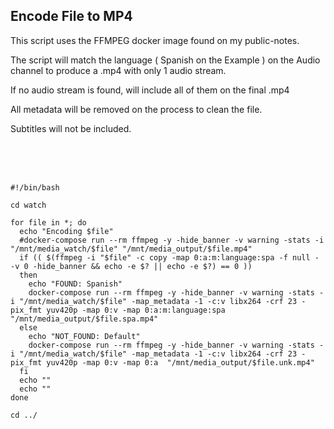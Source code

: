 ## Encode File to MP4

This script uses the FFMPEG docker image found on my public-notes.

The script will match the language ( Spanish on the Example ) on the Audio channel to produce a .mp4 with only 1 audio stream.

If no audio stream is found, will include all of them on the final .mp4

All metadata will be removed on the process to clean the file.

Subtitles will not be included.

<br />
<br />
<br />

```
#!/bin/bash

cd watch

for file in *; do
  echo "Encoding $file"
  #docker-compose run --rm ffmpeg -y -hide_banner -v warning -stats -i "/mnt/media_watch/$file" "/mnt/media_output/$file.mp4"
  if (( $(ffmpeg -i "$file" -c copy -map 0:a:m:language:spa -f null - -v 0 -hide_banner && echo -e $? || echo -e $?) == 0 ))
  then
    echo "FOUND: Spanish"
    docker-compose run --rm ffmpeg -y -hide_banner -v warning -stats -i "/mnt/media_watch/$file" -map_metadata -1 -c:v libx264 -crf 23 -pix_fmt yuv420p -map 0:v -map 0:a:m:language:spa  "/mnt/media_output/$file.spa.mp4"
  else
    echo "NOT_FOUND: Default"
    docker-compose run --rm ffmpeg -y -hide_banner -v warning -stats -i "/mnt/media_watch/$file" -map_metadata -1 -c:v libx264 -crf 23 -pix_fmt yuv420p -map 0:v -map 0:a  "/mnt/media_output/$file.unk.mp4"
  fi
  echo ""
  echo ""
done

cd ../
```
